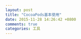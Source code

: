 ```yaml
---
layout: post
title: "CocoaPods基本使用"
date: 2015-11-28 14:26:42 +0800
comments: true
categories: 工具
---
```

